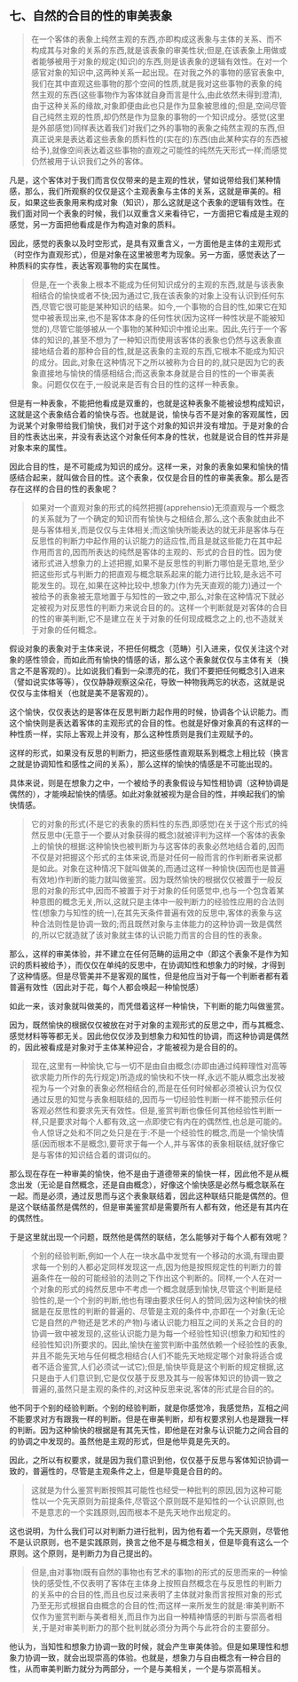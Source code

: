 <h2><b>七、自然的合目的性的审美表象</b></h2><blockquote>在一个客体的表象上纯然主观的东西,亦即构成这表象与主体的关系、而不构成其与对象的关系的东西,就是该表象的审美性状;但是,在该表象上用做或者能够被用于对象的规定(知识)的东西,则是该表象的逻辑有效性。在对一个感官对象的知识中,这两种关系一起出现。在对我之外的事物的感官表象中,我们在其中直观这些事物的那个空间的性质,就是我对这些事物的表象的纯然主观的东西(这些事物作为客体就自身而言是什么,由此依然未得到澄清),由于这种关系的缘故,对象即便由此也只是作为显象被思维的;但是,空间尽管自己纯然主观的性质,却仍然是作为显象的事物的一个知识成分。感觉(这里是外部感觉)同样表达着我们对我们之外的事物的表象之纯然主观的东西,但真正说来是表达着这些表象的质料性的(实在的)东西(由此某种实存的东西被给予),就像空间表达着这些事物的直观之可能性的纯然先天形式一样;而感觉仍然被用于认识我们之外的客体。</blockquote><p>凡是，这个客体对于我们而言仅仅带来的是主观的性状，譬如说带给我们某种情感，那么，我们所观察的仅仅是这个主观表象与主体的关系，这就是审美的。相反，如果这些表象用来构成对象（知识），那么这就是这个表象的逻辑有效性。在我们面对同一个表象的时候，我们以双重含义来看待它，一方面把它看成是主观的感觉，另一方面把他看成是作为构造对象的质料。</p><p>因此，感觉的表象以及时空形式，是具有双重含义，一方面他是主体的主观形式（时空作为直观形式），但是对象在这里被思考为现象。另一方面，感觉表达了一种质料的实存性，表达客观事物的实在属性。</p><blockquote>但是,在一个表象上根本不能成为任何知识成分的主观的东西,就是与该表象相结合的愉快或者不快;因为通过它,我在该表象的对象上没有认识到任何东西,尽管它很可能是某种知识的结果。如今,一个事物的合目的性,如果它在知觉中被表现出来,也不是客体本身的任何性状(因为这样一种性状是不能被知觉的),尽管它能够被从一个事物的某种知识中推论出来。因此,先行于一个客体的知识的,甚至不想为了一种知识而使用该客体的表象也仍然与这表象直接地结合着的那种合目的性,就是这表象的主观的东西,它根本不能成为知识的成分。因此,对象在这种情况下之所以被称为合目的的,就只是因为它的表象直接地与愉快的情感相结合;而这表象本身就是合目的性的一个审美表象。问题仅仅在于,一般说来是否有合目的性的这样一种表象。</blockquote><p>但是有一种表象，不能把他看成是双重的，也就是这种表象不能被设想构成知识，这就是这个表象结合着的愉快与否。也就是说，愉快与否不是对象的客观属性，因为说某个对象带给我们愉快，我们对于这个对象的知识并没有增加。于是对象的合目的性表达出来，并没有表达这个对象任何本身的性状，也就是说合目的性并非是对象本来的属性。</p><p>因此合目的性，是不可能成为知识的成分。这样一来，对象的表象如果和愉快的情感结合起来，就叫做合目的性。这个表象，仅仅是合目的性的审美表象。那么是否存在这样的合目的性的表象呢？</p><blockquote>如果对一个直观对象的形式的纯然把握(apprehensio)无须直观与一个概念的关系就为了一个确定的知识而有愉快与之相结合,那么,这个表象就由此不是与客体相关,而是仅仅与主体相关;而这愉快所能表达的就无非是客体与在反思性的判断力中起作用的认识能力的适应性,而且是就这些能力在其中起作用而言的,因而所表达的纯然是客体的主观的、形式的合目的性。因为使诸形式进入想象力的上述把握,如果不是反思性的判断力哪怕是无意地,至少把这些形式与判断力的把直观与概念联系起来的能力进行比较,是永远不可能发生的。现在,如果在这种比较中,想象力(作为先天直观的能力)通过一个被给予的表象被无意地置于与知性的一致之中,那么,对象在这种情况下就必定被视为对反思性的判断力来说合目的的。这样一个判断就是对客体的合目的性的审美判断,它不是建立在关于对象的任何现成概念之上的,也不造就关于对象的任何概念。</blockquote><p>假设对象的表象对于主体来说，不把任何概念（范畴）引入进来，仅仅关注这个对象的感性领会，而如此而有愉快的情感的话，那么这个表象就仅仅与主体有关（换言之不是客观的）。比如说我们看到一朵漂亮的花，我们不要把任何概念引入进来（譬如说实体等等），仅仅静静观察这朵花，导致一种物我两忘的状态，这就是说仅仅与主体相关（也就是美不是客观的）。</p><p>这个愉快，仅仅表达的是客体在反思判断力起作用的时候，协调各个认识能力。而这个愉快则是表达着客体的主观形式的合目的性。也就是好像对象真的有这样的一种性质一样，实际上客观上并没有，那么这种性质则是我们主观赋予的。</p><p>这样的形式，如果没有反思的判断力，把这些感性直观联系到概念上相比较（换言之就是协调知性和感性之间的关系），那么这样的愉快的情感是不可能出现的。</p><p>具体来说，则是在想象力之中，一个被给予的表象假设与知性相协调（这种协调是偶然的），才能唤起愉快的情感。如此对象就被视为是合目的性，并唤起我们的愉快情感。</p><blockquote>它的对象的形式(不是它的表象的质料性的东西,即感觉)在关于这个形式的纯然反思中(无意于一个要从对象获得的概念)就被评判为这样一个客体的表象上的愉快的根据:这种愉快也被判断为与这客体的表象必然地结合着的,因而不仅是对把握这个形式的主体来说,而是对任何一般而言的作判断者来说都是如此。对象在这种情况下就叫做美的,而通过这样一种愉快(因而也是普遍有效地)作判断的能力就叫做鉴赏。因为既然愉快的根据仅仅被置于一般反思的对象的形式中,因而不被置于对于对象的任何感觉中,也与一个包含着某种意图的概念无关,所以,这就只是主体中一般判断力的经验性应用的合法则性(想象力与知性的统一),在其先天条件普遍有效的反思中,客体的表象与这种合法则性是协调一致的;而且既然对象与主体能力的这种协调一致是偶然的,所以它就造就了该对象就主体的认识能力而言的合目的性的表象。</blockquote><p>那么，这样的审美体验，并不建立在任何范畴的运用之中（即这个表象不是作为知识的质料被给予），而仅仅在单纯的反思中，在协调知性和想象力的时候，才得到了这种情感。但是尽管美并不是客观的属性，但是他应当对于每一个判断者都有着普遍有效性（因此对于花，每个人都会唤起一种愉悦感）</p><p>如此一来，该对象就叫做美的，而凭借着这样一种愉快，下判断的能力叫做鉴赏。</p><p>因为，既然愉快的根据仅仅被放在对于对象的主观形式的反思之中，而与其概念、感觉材料等等都无关。因此他仅仅涉及到想象力和知性的协调，而这种协调是偶然的，因此被看成是对象对于主体某种迎合，才能被视为是合目的的。</p><blockquote>现在,这里有一种愉快,它与一切不是由自由概念(亦即由通过纯粹理性对高等欲求能力所作的先行规定)所造成的愉快和不快一样,永远不能从概念出发被视为与一个对象的表象必然相结合的,而是在任何时候都必须被认识为仅仅通过反思的知觉与表象相联结的,因而与一切经验性判断一样不能预示任何客观必然性和要求先天有效性。但是,鉴赏判断也像任何其他经验性判断一样,只是要求对每个人都有效,这一点即使它有内在的偶然性,也总是可能的。令人惊讶之处和不同之处只是在于:不是一个经验性的概念,而是一个愉快情感(因而根本不是概念),要苛求于每一个人,并与客体的表象相联结,就好像它是与客体的知识结合着的谓词似的。</blockquote><p>那么现在存在一种审美的愉快，他不是由于道德带来的愉快一样，因此他不是从概念出发（无论是自然概念，还是自由概念），好像这个愉快感是必然与概念联系在一起。而是必须，通过反思而与这个表象联结着，因此这种联结只能是偶然的。但是这个联结虽然是偶然的，但是审美鉴赏却是需要所有人都有效，他还是有其内在的偶然性。</p><p>于是这里就出现一个问题，既然他是偶然的联结，怎么能够对于每个人都有效呢？</p><blockquote>个别的经验判断,例如一个人在一块水晶中发觉有一个移动的水滴,有理由要求每一个别的人都必定同样发现这一点,因为他是按照规定性的判断力的普遍条件在一般的可能经验的法则之下作出这个判断的。同样,一个人在对一个对象的形式的纯然反思中不考虑一个概念就感到愉快,尽管这个判断是经验性的,是一个个别的判断,他也有理由要求任何人的赞同;因为这种愉快的根据是在反思性的判断的普遍的、尽管是主观的条件中,亦即在一个对象(无论它是自然的产物还是艺术的产物)与诸认识能力相互之间的关系之合目的的协调一致中被发现的,这些认识能力是为每一个经验性知识(想象力和知性的经验性知识)所要求的。因此,愉快在鉴赏判断中虽然依赖一个经验性的表象,并且不能先天地与任何概念相结合(人们不能先天地规定哪个对象将适合或者不适合鉴赏,人们必须试一试它);但是,愉快毕竟是这个判断的规定根据,这只是由于人们意识到,它是仅仅基于反思及其与一般客体知识的协调一致之普遍的,虽然只是主观的条件的,对这种反思来说,客体的形式是合目的的。</blockquote><p>他不同于个别的经验判断。个别的经验判断，就是你感觉冷，我感觉热，互相之间不能要求对方有跟我一样的判断。但是在审美判断，却有权要求别人也是跟我一样的判断。因为这种愉快的根据是有其先天性，即他是在对象与认识能力之间合目的的协调之中发现的。虽然他是主观的形式，但是他毕竟是先天的。</p><p>因此，之所以有权要求，就是因为我们意识到他，仅仅基于反思与客体知识协调一致的，普遍性的，尽管是主观条件之上，但是毕竟是合目的的。</p><blockquote>这就是为什么鉴赏判断按照其可能性也经受一种批判的原因,因为这种可能性以一个先天原则为前提条件,尽管这个原则既不是知性的一个认识原则,也不是意志的一个实践原则,因而根本不是先天地作出规定的。</blockquote><p>这也说明，为什么我们可以对判断力进行批判，因为他有着一个先天原则，尽管他不是认识原则，也不是实践原则，换言之他不是与概念相关，但是毕竟有这么一个原则。这个原则，是判断力为自己提出的。</p><blockquote>但是,由对事物(既有自然的事物也有艺术的事物)的形式的反思而来的一种愉快的感受性,不仅表明了客体在主体身上按照自然概念在与反思性的判断力的关系中的合目的性,而且也反过来表明了主体就对象而言按照对象的形式乃至无形式根据自由概念的合目的性;而这样一来所发生的就是:审美判断不仅作为鉴赏判断与美者相关,而且作为出自一种精神情感的判断与崇高者相关,于是对审美判断力的那个批判就必须分为两个与此符合的主要部分。</blockquote><p>他认为，当知性和想象力协调一致的时候，就会产生审美体验。但是如果理性和想象力协调一致，就会出现崇高的体验。也就是，想象力与自由概念有一种合目的性，从而审美判断力就分为两部分，一个是与美相关，一个是与崇高相关。</p><p></p><p></p><p></p>
